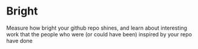 # Bright
Measure how bright your github repo shines, and learn about interesting work that the people who were (or could have been) inspired by your repo have done
